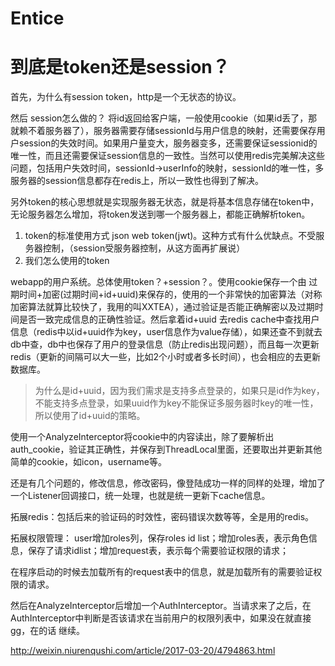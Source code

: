 # Entice

#  到底是token还是session？

首先，为什么有session token，http是一个无状态的协议。

然后 session怎么做的？ 将id返回给客户端，一般使用cookie（如果id丢了，那就赖不着服务器了），服务器需要存储sessionId与用户信息的映射，还需要保存用户session的失效时间。如果用户量变大，服务器变多，还需要保证sessionid的唯一性，而且还需要保证session信息的一致性。当然可以使用redis完美解决这些问题，包括用户失效时间，sessionId->userInfo的映射，sessionId的唯一性，多服务器的session信息都存在redis上，所以一致性也得到了解决。

另外token的核心思想就是实现服务器无状态，就是将基本信息存储在token中，无论服务器怎么增加，将token发送到哪一个服务器上，都能正确解析token。
1. token的标准使用方式 json web token(jwt)。这种方式有什么优缺点。不受服务器控制，（session受服务器控制，从这方面再扩展说）
2. 我们怎么使用的token

 webapp的用户系统。总体使用token？+session？。使用cookie保存一个由 过期时间+加密(过期时间+id+uuid)来保存的，使用的一个非常快的加密算法（对称加密算法就算比较快了，我用的叫XXTEA），通过验证是否能正确解密以及过期时间是否一致完成信息的正确性验证。然后拿着id+uuid 去redis cache中查找用户信息（redis中以id+uuid作为key，user信息作为value存储），如果还查不到就去db中查，db中也保存了用户的登录信息（防止redis出现问题），而且每一次更新redis（更新的间隔可以大一些，比如2个小时或者多长时间），也会相应的去更新数据库。

> 为什么是id+uuid，因为我们需求是支持多点登录的，如果只是id作为key，不能支持多点登录，如果uuid作为key不能保证多服务器时key的唯一性，所以使用了id+uuid的策略。

使用一个AnalyzeInterceptor将cookie中的内容读出，除了要解析出auth_cookie，验证其正确性，并保存到ThreadLocal里面，还要取出并更新其他简单的cookie，如icon，username等。

还是有几个问题的，修改信息，修改密码，像登陆成功一样的同样的处理，增加了一个Listener回调接口，统一处理，也就是统一更新下cache信息。

拓展redis：包括后来的验证码的时效性，密码错误次数等等，全是用的redis。

拓展权限管理：
user增加roles列，保存roles id list；增加roles表，表示角色信息，保存了请求idlist；增加request表，表示每个需要验证权限的请求；

在程序启动的时候去加载所有的request表中的信息，就是加载所有的需要验证权限的请求。

然后在AnalyzeInterceptor后增加一个AuthInterceptor。当请求来了之后，在AuthInterceptor中判断是否该请求在当前用户的权限列表中，如果没在就直接gg，在的话 继续。

http://weixin.niurenqushi.com/article/2017-03-20/4794863.html


